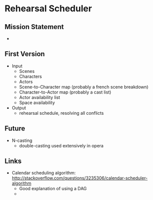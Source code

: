 # Rehearsal Scheduler

## Mission Statement

* 

## First Version

* Input
    * Scenes
    * Characters
    * Actors
    * Scene-to-Character map (probably a french scene breakdown)
    * Character-to-Actor map (probably a cast list)
    * Actor availability list
    * Space availability
* Output
    * rehearsal schedule, resolving all conflicts

## Future

* N-casting
    * double-casting used extensively in opera

## Links

* Calendar scheduling algorithm: http://stackoverflow.com/questions/3235306/calendar-scheduler-algorithm
    * Good explanation of using a DAG
    * 
